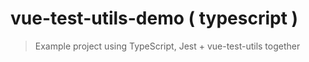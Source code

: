# vue-test-utils-demo ( typescript )

> Example project using TypeScript, Jest + vue-test-utils together
